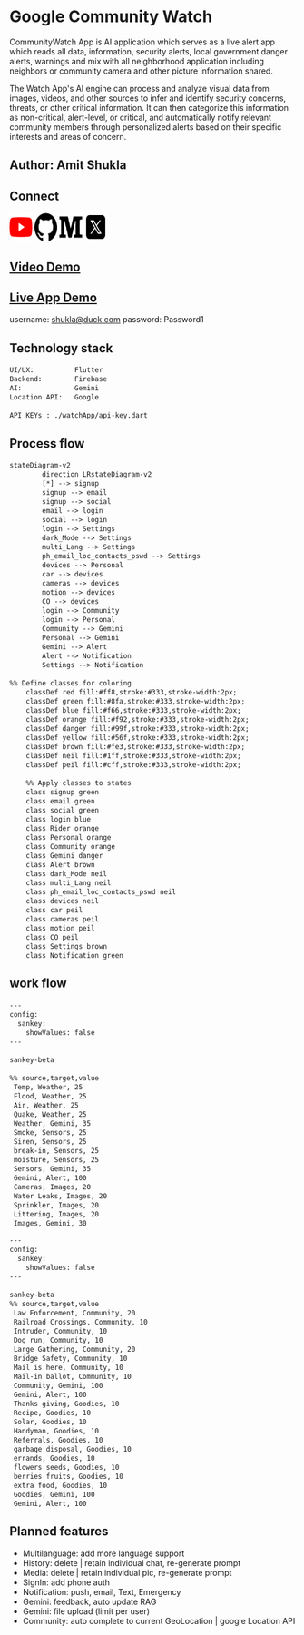 # Google Community Watch

CommunityWatch App is AI application which serves as a live alert app which reads all data, information, security alerts, local government danger alerts, warnings and mix with all neighborhood application including neighbors or community camera and other picture information shared. 

The Watch App's AI engine can process and analyze visual data from images, videos, and other sources to infer and identify security concerns, threats, or other critical information. It can then categorize this information as non-critical, alert-level, or critical, and automatically notify relevant community members through personalized alerts based on their specific interests and areas of concern.

## Author: Amit Shukla
## Connect 

[<img src="https://github.com/AmitXShukla/AmitXShukla.github.io/blob/master/assets/icons/youtube.svg" width=40 height=50>](https://youtube.com/@Amit.Shukla)
[<img src="https://github.com/AmitXShukla/AmitXShukla.github.io/blob/master/assets/icons/github.svg" width=40 height=50>](https://github.com/AmitXShukla)
[<img src="https://github.com/AmitXShukla/AmitXShukla.github.io/blob/master/assets/icons/medium.svg" width=40 height=50>](https://medium.com/@Amit-Shukla)
[<img src="https://github.com/AmitXShukla/AmitXShukla.github.io/blob/master/assets/icons/twitter_1.svg" width=40 height=50>](https://x.com/@ashuklax)


## [Video Demo](https://youtube.com/@Amit.Shukla)
## [Live App Demo](https://amitxshukla.github.io/GoogleCommunity/)
   username: shukla@duck.com
   password: Password1

## Technology stack
    UI/UX:          Flutter
    Backend:        Firebase
    AI:             Gemini
    Location API:   Google

    API KEYs : ./watchApp/api-key.dart

## Process flow

```mermaid
stateDiagram-v2
        direction LRstateDiagram-v2
        [*] --> signup
        signup --> email
        signup --> social
        email --> login
        social --> login
        login --> Settings
        dark_Mode --> Settings
        multi_Lang --> Settings
        ph_email_loc_contacts_pswd --> Settings
        devices --> Personal
        car --> devices
        cameras --> devices
        motion --> devices
        CO --> devices
        login --> Community
        login --> Personal
        Community --> Gemini
        Personal --> Gemini
        Gemini --> Alert
        Alert --> Notification
        Settings --> Notification
        
%% Define classes for coloring
    classDef red fill:#ff8,stroke:#333,stroke-width:2px;
    classDef green fill:#8fa,stroke:#333,stroke-width:2px;
    classDef blue fill:#f66,stroke:#333,stroke-width:2px;
    classDef orange fill:#f92,stroke:#333,stroke-width:2px;
    classDef danger fill:#99f,stroke:#333,stroke-width:2px;
    classDef yellow fill:#56f,stroke:#333,stroke-width:2px;
    classDef brown fill:#fe3,stroke:#333,stroke-width:2px;
    classDef neil fill:#1ff,stroke:#333,stroke-width:2px;
    classDef peil fill:#cff,stroke:#333,stroke-width:2px;

    %% Apply classes to states
    class signup green
    class email green
    class social green
    class login blue
    class Rider orange
    class Personal orange
    class Community orange
    class Gemini danger
    class Alert brown
    class dark_Mode neil
    class multi_Lang neil
    class ph_email_loc_contacts_pswd neil
    class devices neil
    class car peil
    class cameras peil
    class motion peil
    class CO peil
    class Settings brown
    class Notification green
```

## work flow
```mermaid
---
config:
  sankey:
    showValues: false
---

sankey-beta

%% source,target,value
 Temp, Weather, 25
 Flood, Weather, 25
 Air, Weather, 25
 Quake, Weather, 25
 Weather, Gemini, 35
 Smoke, Sensors, 25
 Siren, Sensors, 25
 break-in, Sensors, 25
 moisture, Sensors, 25
 Sensors, Gemini, 35
 Gemini, Alert, 100
 Cameras, Images, 20
 Water Leaks, Images, 20
 Sprinkler, Images, 20
 Littering, Images, 20
 Images, Gemini, 30
```

```mermaid
---
config:
  sankey:
    showValues: false
---

sankey-beta
%% source,target,value
 Law Enforcement, Community, 20
 Railroad Crossings, Community, 10
 Intruder, Community, 10
 Dog run, Community, 10
 Large Gathering, Community, 20
 Bridge Safety, Community, 10
 Mail is here, Community, 10
 Mail-in ballot, Community, 10
 Community, Gemini, 100
 Gemini, Alert, 100
 Thanks giving, Goodies, 10
 Recipe, Goodies, 10
 Solar, Goodies, 10
 Handyman, Goodies, 10
 Referrals, Goodies, 10
 garbage disposal, Goodies, 10
 errands, Goodies, 10
 flowers seeds, Goodies, 10
 berries fruits, Goodies, 10
 extra food, Goodies, 10
 Goodies, Gemini, 100
 Gemini, Alert, 100
```

## Planned features
- Multilanguage: add more language support
- History: delete | retain individual chat, re-generate prompt
- Media: delete | retain individual pic, re-generate prompt
- SignIn: add phone auth
- Notification: push, email, Text, Emergency
- Gemini: feedback, auto update RAG
- Gemini: file upload (limit per user)
- Community: auto complete to current GeoLocation | google Location API